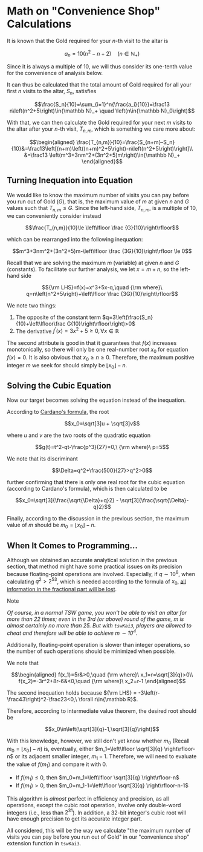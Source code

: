 # Math on "Convenience Shop" Calculations

It is known that the Gold required for your $n$-th visit to the altar is

$$a_n=10\left(n^2-n+2\right) \quad \left(n\in{\mathbb N}_+\right)$$

Since it is always a multiple of 10, we will thus consider its one-tenth value for the convenience of analysis below.

It can thus be calculated that the total amount of Gold required for all your first $n$ visits to the altar, $S_n$, satisfies

$$\frac{S_n}{10}=\sum_{i=1}^n{\frac{a_i}{10}}=\frac13 n\left(n^2+5\right)\in{\mathbb N}_+ \quad \left(n\in{\mathbb N}_0\right)$$

With that, we can then calculate the Gold required for your next $m$ visits to the altar after your $n$-th visit, $T_{n,m}$, which is something we care more about:

```math
\begin{aligned}
\frac{T_{n,m}}{10}=\frac{S_{n+m}-S_n}{10}&=\frac13\left[(n+m)\left((n+m)^2+5\right)-n\left(n^2+5\right)\right]\\
&=\frac13 \left(m^3+3nm^2+(3n^2+5)m\right)\in{\mathbb N}_+
\end{aligned}
```

## Turning Inequation into Equation

We would like to know the maximum number of visits you can pay before you run out of Gold ($G$), that is, the maximum value of $m$ at given $n$ and $G$ values such that $T_{n,m}\le G$. Since the left-hand side, $T_{n,m}$, is a multiple of 10, we can conveniently consider instead

$$\frac{T_{n,m}}{10}\le \left\lfloor \frac {G}{10}\right\rfloor$$

which can be rearranged into the following inequation:

$$m^3+3nm^2+(3n^2+5)m-\left\lfloor \frac {3G}{10}\right\rfloor \le 0$$

Recall that we are solving the maximum $m$ (variable) at given $n$ and $G$ (constants). To facilitate our further analysis, we let $x=m+n$, so the left-hand side

$${\rm LHS}=f(x)=x^3+5x-q,\quad {\rm where}\ q=n\left(n^2+5\right)+\left\lfloor \frac {3G}{10}\right\rfloor$$

We note two things:
1. The opposite of the constant term $q=3\left(\frac{S_n}{10}+\left\lfloor\frac G{10}\right\rfloor\right)>0$
2. The derivative $f^\prime(x)=3x^2+5\ge 0, \forall x\in{\mathbb R}$

The second attribute is good in that it guarantees that $f(x)$ increases monotonically, so there will only be one real-number root $x_0$ for equation $f(x)=0$. It is also obvious that $x_0 \ge n \ge 0$. Therefore, the maximum positive integer $m$ we seek for should simply be $\left\lfloor x_0 \right\rfloor-n$.

## Solving the Cubic Equation

Now our target becomes solving the equation instead of the inequation.

According to [Cardano's formula](https://en.wikipedia.org/wiki/Cubic_equation#Cardano's_formula), the root

$$x_0=\sqrt[3]u + \sqrt[3]v$$

where $u$ and $v$ are the two roots of the quadratic equation

$$g(t)=t^2-qt-\frac{p^3}{27}=0,\ {\rm where}\ p=5$$

We note that its discriminant

$$\Delta=q^2+\frac{500}{27}>q^2>0$$

further confirming that there is only one real root for the cubic equation (according to Cardano's formula), which is then calculated to be

$$x_0=\sqrt[3]{\frac{\sqrt{\Delta}+q}2} - \sqrt[3]{\frac{\sqrt{\Delta}-q}2}$$

Finally, according to the discussion in the previous section, the maximum value of $m$ should be $m_0=\left\lfloor x_0 \right\rfloor-n$.

## When It Comes to Programming...

Although we obtained an accurate analytical solution in the previous section, that method might have some practical issues on its precision because floating-point operations are involved. Especially, if $q\sim 10^8$, when calculating $q^2 > 2^{53}$, which is needed according to the formula of $x_0$, [all information in the fractional part will be lost](https://en.wikipedia.org/wiki/Double-precision_floating-point_format).

> [!note]
> <i>Of course, in a normal TSW game, you won't be able to visit an altar for more than 22 times; even in the 3rd (or above) round of the game, $m$ is almost certainly no more than 25. But with `tswKai3`, players are allowed to cheat and therefore will be able to achieve $m \sim 10^4$.</i>

Additionally, floating-point operation is slower than integer operations, so the number of such operations should be minimized when possible.

We note that

```math
\begin{aligned}
f(x_1)=5r&>0,\quad {\rm where}\ x_1=r=\sqrt[3]{q}>0\\
f(x_2)=-3r^2+8r-6&<0,\quad {\rm where}\ x_2=r-1
\end{aligned}
```

The second inequation holds because ${\rm LHS} = -3\left(r-\frac43\right)^2-\frac23<0,\ \forall r\in\{\mathbb R}$.

Therefore, according to intermediate value theorem, the desired root should be

$$x_0\in\left(\sqrt[3]{q}-1,\sqrt[3]{q}\right)$$

With this knowledge, however, we still don't yet know whether $m_0$ (Recall $m_0=\left\lfloor x_0 \right\rfloor-n$) is, eventually, either $m_1=\left\lfloor \sqrt[3]{q} \right\rfloor-n$ or its adjacent smaller integer, $m_1-1$. Therefore, we will need to evaluate the value of $f(m_1)$ and compare it with 0.
* If $f(m_1)\le0$, then $m_0=m_1=\left\lfloor \sqrt[3]{q} \right\rfloor-n$
* If $f(m_1)>0$, then $m_0=m_1-1=\left\lfloor \sqrt[3]{q} \right\rfloor-n-1$

This algorithm is *almost* perfect in efficiency and precision, as all operations, except the cubic root operation, involve only double-word integers (i.e., less than $2^{31}$). In addition, a 32-bit integer's cubic root will have enough precision to get its accurate integer part.

All considered, this will be the way we calculate "the maximum number of visits you can pay before you run out of Gold" in our "convenience shop" extension function in `tswKai3`.

